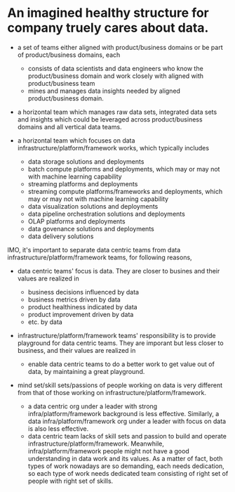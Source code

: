 # An imagined healthy structure for company truely cares about data.

- a set of teams either aligned with product/business domains or be part of product/business domains, each 
  - consists of data scientists and data engineers who know the product/business domain and work closely with aligned with product/business team
  - mines and manages data insights needed by aligned product/business domain.
  
- a horizontal team which manages raw data sets, integrated data sets and insights which could be leveraged across product/business domains and all vertical data teams.
  
- a horizontal team which focuses on data infrastructure/platform/framework works, which typically includes 
  - data storage solutions and deployments
  - batch compute platforms and deployments, which may or may not with machine learning capability
  - streaming platforms and deployments
  - streaming compute platforms/frameworks and deployments, which may or may not with machine learning capability
  - data visualization solutions and deployments
  - data pipeline orchestration solutions and deployments
  - OLAP platforms and deployments
  - data govenance solutions and deployments
  - data delivery solutions
  
IMO, it's important to separate data centric teams from data infrastructure/platform/framework teams, for following reasons,

- data centric teams' focus is data. They are closer to busines and their values are realized in 
  - business decisions influenced by data
  - business metrics driven by data
  - product healthiness indicated by data
  - product improvement driven by data
  - etc. by data
  
- infrastructure/platform/framework teams' responsibility is to provide playground for data centric teams. They are imporant but less closer to business, and their values are realized in
  - enable data centric teams to do a better work to get value out of data, by maintaining a great playground.
  
- mind set/skill sets/passions of people working on data is very different from that of those working on infrastructure/platform/framework. 
  - a data centric org under a leader with strong infra/platform/framework background is less effective. Similarly, a data infra/platform/framework org under a leader with focus on data is also less effective.
  - data centric team lacks of skill sets and passion to build and operate infrastructure/platform/framework. Meanwhile, infra/platform/framework people might not have a good understanding in data work and its values. As a matter of fact, both types of work nowadays are so demanding, each needs dedication, so each type of work needs dedicated team consisting of right set of people with right set of skills.
